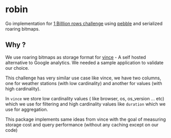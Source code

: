 # robin

Go implementation for [ 1 Billlion rows challenge](https://1brc.dev/) using  [pebble](https://github.com/cockroachdb/pebble) and serialized roaring bitmaps.


## Why ?

We use roaring bitmaps as storage format for  [vince](https://www.vinceanalytics.com/) - A self hosted alternative to Google analytics. We needed a sample application to validate our choice.

This challenge has very similar use case like vince, we have two columns, one for weather stations (with low cardinality) and another for values (with high cardinality).

In `vince` we store  low cardinality values ( like browser, os, os_version ... etc) which we use for filtering and high cardinality values like `duration` which we use for aggregation.

This package implements same ideas from vince with the goal of measuring storage cost and query performance (without any caching except on our code)


